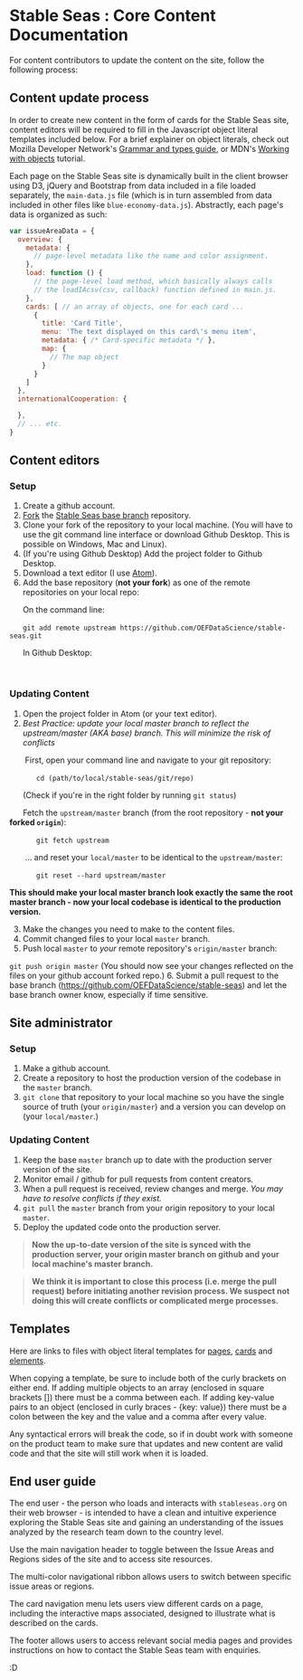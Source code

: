 # Stable Seas : Core Content Documentation

For content contributors to update the content on the site, follow the following process:

## Content update process

In order to create new content in the form of cards for the Stable Seas site, content editors will be required to fill in the Javascript object literal templates included below. For a brief explainer on object literals, check out Mozilla Developer Network's [Grammar and types guide](https://developer.mozilla.org/en-US/docs/Web/JavaScript/Guide/Grammar_and_types#Object_literals), or MDN's [Working with objects](https://developer.mozilla.org/en-US/docs/Web/JavaScript/Guide/Working_with_Objects) tutorial.

Each page on the Stable Seas site is dynamically built in the client browser using D3, jQuery and Bootstrap from data included in a file loaded separately, the `main-data.js` file (which is in turn assembled from data included in other files like `blue-economy-data.js`). Abstractly, each page's data is organized as such:

```javascript
var issueAreaData = {
  overview: {
    metadata: {
      // page-level metadata like the name and color assignment.
    },
    load: function () {
      // the page-level load method, which basically always calls
      // the loadIAcsv(csv, callback) function defined in main.js.
    },
    cards: [ // an array of objects, one for each card ...
      {
        title: 'Card Title',
        menu: 'The text displayed on this card\'s menu item',
        metadata: { /* Card-specific metadata */ },
        map: {
          // The map object
        }
      }
    ]
  },
  internationalCooperation: {

  },
  // ... etc.
}
```

## Content editors

### Setup

1. Create a github account.
2. [Fork](https://help.github.com/articles/fork-a-repo/) the [Stable Seas base branch](https://github.com/OEFDataScience/stable-seas) repository.
3. Clone your fork of the repository to your local machine. (You will have to use the git command line interface or download Github Desktop. This is possible on Windows, Mac and Linux).
4. (If you're using Github Desktop) Add the project folder to Github Desktop.
5. Download a text editor (I use [Atom](https://atom.io/)).
6. Add the base repository (**not your fork**) as one of the remote repositories on your local repo:<br />

&nbsp;&nbsp;&nbsp;&nbsp;&nbsp;&nbsp;On the command line:

&nbsp;&nbsp;&nbsp;&nbsp;&nbsp;&nbsp;`git add remote upstream https://github.com/OEFDataScience/stable-seas.git`

&nbsp;&nbsp;&nbsp;&nbsp;&nbsp;&nbsp;In Github Desktop:

&nbsp;&nbsp;&nbsp;&nbsp;&nbsp;&nbsp;

### Updating Content

1. Open the project folder in Atom (or your text editor).
2. *Best Practice: update your local master branch to reflect the upstream/master (AKA base) branch. This will minimize the risk of conflicts*

&nbsp;&nbsp;&nbsp;&nbsp;&nbsp;&nbsp; First, open your command line and navigate to your git repository:

&nbsp;&nbsp;&nbsp;&nbsp;&nbsp;&nbsp;&nbsp;&nbsp;&nbsp;&nbsp;&nbsp;&nbsp;`cd (path/to/local/stable-seas/git/repo)`

&nbsp;&nbsp;&nbsp;&nbsp;&nbsp;&nbsp;(Check if you're in the right folder by running `git status`)

&nbsp;&nbsp;&nbsp;&nbsp;&nbsp;&nbsp;Fetch the `upstream/master` branch (from the root repository - **not your forked `origin`**):

&nbsp;&nbsp;&nbsp;&nbsp;&nbsp;&nbsp;&nbsp;&nbsp;&nbsp;&nbsp;&nbsp;&nbsp;`git fetch upstream`

&nbsp;&nbsp;&nbsp;&nbsp;&nbsp;&nbsp; ... and reset your `local/master` to be identical to the `upstream/master`:

&nbsp;&nbsp;&nbsp;&nbsp;&nbsp;&nbsp;&nbsp;&nbsp;&nbsp;&nbsp;&nbsp;&nbsp;`git reset --hard upstream/master`

**This should make your local master branch look exactly the same the root master branch - now your local codebase is identical to the production version.**

3. Make the changes you need to make to the content files.
4. Commit changed files to your local `master` branch.
5. Push local `master` to *your* remote repository's `origin/master` branch:

`git push origin master`
(You should now see your changes reflected on the files on your github account forked repo.)
6. Submit a pull request to the base branch (https://github.com/OEFDataScience/stable-seas) and let the base branch owner know, especially if time sensitive.

## Site administrator

### Setup
1. Make a github account.
2. Create a repository to host the production version of the codebase in the `master` branch.
3. `git clone` that repository to your local machine so you have the single source of truth (your `origin/master`) and a version you can develop on (your `local/master`.)

### Updating Content
1. Keep the base `master` branch up to date with the production server version of the site.
2. Monitor email / github for pull requests from content creators.
3. When a pull request is received, review changes and merge. *You may have to resolve conflicts if they exist.*
4. `git pull` the `master` branch from your origin repository to your local `master`.
5. Deploy the updated code onto the production server.

> **Now the up-to-date version of the site is synced with the production server, your origin master branch on github and your local machine's master branch.**

> **We think it is important to close this process (i.e. merge the pull request) before initiating another revision process. We suspect not doing this will create conflicts or complicated merge processes.**

## Templates

Here are links to files with object literal templates for [pages](./pages-template.js), [cards](./card-template.js) and [elements](./els-templates.js).

When copying a template, be sure to include both of the curly brackets on either end. If adding multiple objects to an array (enclosed in square brackets []) there must be a comma between each. If adding key-value pairs to an object (enclosed in curly braces - {key: value}) there must be a colon between the key and the value and a comma after every value.

Any syntactical errors will break the code, so if in doubt work with someone on the product team to make sure that updates and new content are valid code and that the site will still work when it is loaded.

## End user guide

The end user - the person who loads and interacts with `stableseas.org` on their web browser - is intended to have a clean and intuitive experience exploring the Stable Seas site and gaining an understanding of the issues analyzed by the research team down to the country level.

Use the main navigation header to toggle between the Issue Areas and Regions sides of the site and to access site resources.

The multi-color navigational ribbon allows users to switch between specific issue areas or regions.

The card navigation menu lets users view different cards on a page, including the interactive maps associated, designed to illustrate what is described on the cards.

The footer allows users to access relevant social media pages and provides instructions on how to contact the Stable Seas team with enquiries.

:D
